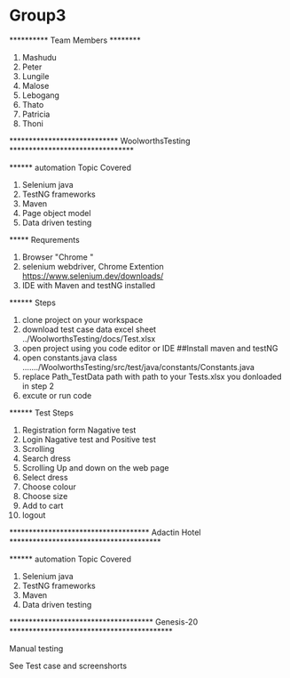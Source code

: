 # Group3
********** Team Members ********
1. Mashudu
2. Peter
3. Lungile
4. Malose
5. Lebogang
6. Thato
7. Patricia
8. Thoni


**************************** WoolworthsTesting ********************************

****** automation Topic Covered
1. Selenium java
2. TestNG frameworks 
3. Maven 
4. Page object model
5. Data driven testing

***** Requrements
1. Browser "Chrome "
2. selenium webdriver, Chrome Extention https://www.selenium.dev/downloads/
3. IDE with Maven and testNG installed

****** Steps
1. clone project on your workspace
2. download test case data excel sheet ../WoolworthsTesting/docs/Test.xlsx 
3. open project using you code editor or IDE ##Install maven and testNG
4. open constants.java class ......./WoolworthsTesting/src/test/java/constants/Constants.java 
5. replace Path_TestData path with path to your Tests.xlsx you donloaded in step 2
6. excute or run code

****** Test Steps

1. Registration form Nagative test 
2. Login Nagative test and Positive test
3. Scrolling 
4. Search dress
5. Scrolling Up and down on the web page
6. Select dress
7. Choose colour 
8. Choose size 
9. Add to cart
10. logout

************************************ Adactin Hotel ***************************************

****** automation Topic Covered
1. Selenium java
2. TestNG frameworks 
3. Maven 
4. Data driven testing



************************************* Genesis-20 ******************************************

Manual testing

See Test case and screenshorts